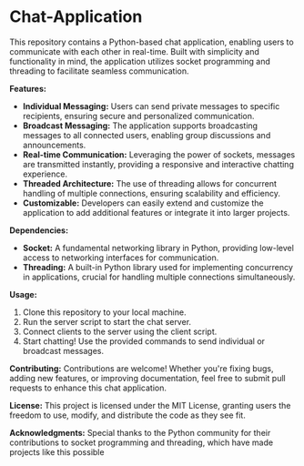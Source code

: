 # Chat-Application
This repository contains a Python-based chat application, enabling users to communicate with each other in real-time. Built with simplicity and functionality in mind, the application utilizes socket programming and threading to facilitate seamless communication.

**Features:**
* **Individual Messaging:** Users can send private messages to specific recipients, ensuring secure and personalized communication.
* **Broadcast Messaging:** The application supports broadcasting messages to all connected users, enabling group discussions and announcements.
* **Real-time Communication:** Leveraging the power of sockets, messages are transmitted instantly, providing a responsive and interactive chatting experience.
* **Threaded Architecture:** The use of threading allows for concurrent handling of multiple connections, ensuring scalability and efficiency.
* **Customizable:** Developers can easily extend and customize the application to add additional features or integrate it into larger projects.

**Dependencies:**
* **Socket:** A fundamental networking library in Python, providing low-level access to networking interfaces for communication.
* **Threading:** A built-in Python library used for implementing concurrency in applications, crucial for handling multiple connections simultaneously.

**Usage:**
1.	Clone this repository to your local machine.
2.	Run the server script to start the chat server.
3.	Connect clients to the server using the client script.
4.	Start chatting! Use the provided commands to send individual or broadcast messages.

**Contributing:** Contributions are welcome! Whether you're fixing bugs, adding new features, or improving documentation, feel free to submit pull requests to enhance this chat application.

**License:** This project is licensed under the MIT License, granting users the freedom to use, modify, and distribute the code as they see fit.

**Acknowledgments:** Special thanks to the Python community for their contributions to socket programming and threading, which have made projects like this possible
